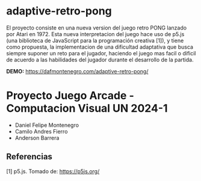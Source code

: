 # adaptive-retro-pong
El proyecto consiste en una nueva version del juego retro PONG lanzado por Atari en 1972. Esta nueva interpretacion del juego hace uso de p5.js (una biblioteca de JavaScript para la programación creativa [1]), y tiene como propuesta, la implementacion de una dificultad adaptativa que busca siempre suponer un reto para el jugador, haciendo el juego mas facil o dificil de acuerdo a las habilidades del jugador durante el desarrollo de la partida.

**DEMO:** https://dafmontenegro.com/adaptive-retro-pong/

# Proyecto Juego Arcade - Computacion Visual UN 2024-1
- Daniel Felipe Montenegro
- Camilo Andres Fierro
- Anderson Barrera

## Referencias
[1] p5.js. Tomado de: https://p5js.org/

